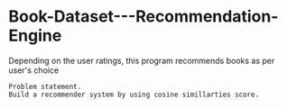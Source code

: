 # Book-Dataset---Recommendation-Engine
Depending on the user ratings, this program recommends books as per user's choice

    Problem statement.
    Build a recommender system by using cosine simillarties score.
